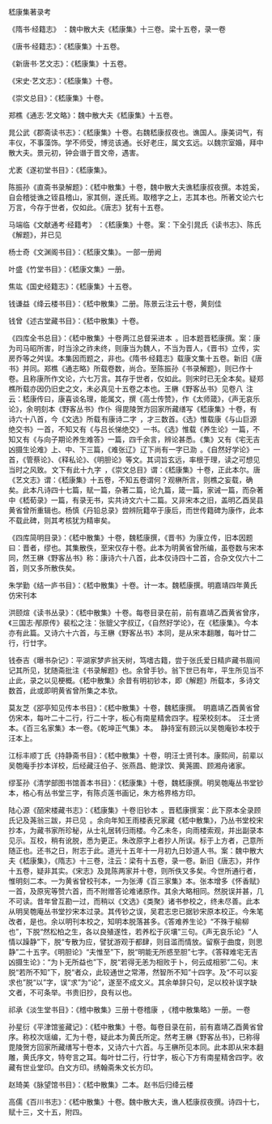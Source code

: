 嵇康集著录考

  

《隋书·经籍志》 ：魏中散大夫《嵇康集》十三卷。 梁十五卷，录一卷  

《唐书·经籍志》：《嵇康集》十五卷。

《新唐书·艺文志》：《嵇康集》十五卷。

《宋史·艺文志》：《嵇康集》十卷。

《崇文总目》：《嵇康集》十卷。

郑樵《通志·艺文略》：魏中散大夫《嵇康集》十五卷。

晁公武《郡斋读书志》：《嵇康集》十卷。右魏嵇康叔夜也。谯国人。康美词气，有丰仪，不事藻饰。学不师受，博览该通。长好老庄，属文玄远。以魏宗室婚，拜中散大夫。景元初，钟会谮于晋文帝，遇害。

尤袤《遂初堂书目》：《嵇康集》。

陈振孙《直斋书录解题》：《嵇中散集》十卷，魏中散大夫谯嵇康叔夜撰。本姓奚，自会稽徙谯之铚县稽山，家其侧，遂氏焉。取稽字之上，志其本也。所著文论六七万言，今存于世者，仅如此。《唐志》犹有十五卷。

马端临《文献通考·经籍考》 ：《嵇康集》十卷。 案：下全引晁氏《读书志》、陈氏《解题》，并已见  

杨士奇《文渊阁书目》：《嵇康文集》。 一部一册阙  

叶盛《竹堂书目》：《嵇康文集》一册。

焦竑《国史经籍志》：《嵇康集》十五卷。

钱谦益《绛云楼书目》：《嵇中散集》二册。 陈景云注云十卷，黄刻佳  

钱曾《述古堂藏书目》：《嵇中散集》十卷。

《四库全书总目》：《嵇中散集》十卷 两江总督采进本  。旧本题晋嵇康撰。案：康为司马昭所害，时当涂之祚未终，则康当为魏人，不当为晋人，《晋书》立传，实房乔等之舛误。本集因而题之，非也。《隋书·经籍志》载康文集十五卷。新旧《唐书》并同。郑樵《通志略》所载卷数，尚合。至陈振孙《书录解题》，则已作十卷。且称康所作文论，六七万言。其存于世者，仅如此。则宋时已无全本矣。疑郑樵所载亦因仍旧史之文，未必真见十五卷之本也。王楙《野客丛书》 见卷八  注云：嵇康传曰，康喜谈名理，能属文，撰《高士传赞》，作《太师箴》，《声无哀乐论》，余 明刻本《野客丛书》作仆  得毘陵贺方回家所藏缮写《嵇康集》十卷，有诗六十八首，今《文选》所载 有康诗二字  ，才三数首。《选》惟载康《与山巨源绝交书》一首，不知又有《与吕长悌绝交》一书。《选》惟载《养生论》一篇，不知又有《与向子期论养生难答》一篇，四千余言，辨论甚悉。《集》又有《宅无吉凶摄生论难》上、中、下三篇，《难张辽》 辽下尚有一字已泐  。《自然好学论》一首，《管蔡论》、《释私论》、《明胆论》等文。其词旨玄远，率根于理，读之可想见当时之风致。 文下有此十九字  ，《崇文总目》谓：《嵇康集》十卷，正此本尔。唐《艺文志》谓：《嵇康集》十五卷，不知五卷谓何？观楙所言，则樵之妄载，确矣。此本凡诗四十七篇，赋一篇，杂著二篇，论九篇，箴一篇，家诫一篇，而杂著中《嵇荀录》一篇，有录无书，实共诗文六十二篇。又非宋本之旧，盖明乙酉吴县黄省曾所重辑也。杨慎《丹铅总录》尝辨阮籍卒于康后，而世传籍碑为康作，此本不载此碑，则其考核犹为精审矣。

《四库简明目录》：《嵇中散集》十卷，魏嵇康撰，《晋书》为康立传，旧本因题曰：晋者，缪也。其集散佚，至宋仅存十卷。此本为明黄省曾所编，虽卷数与宋本同，然王楙《野客丛书》称：康诗六十八首，此本仅诗四十二首，合杂文仅六十二首，则又多所散佚矣。

朱学勤《结一庐书目》：《嵇中散集》十卷。 计一本。魏嵇康撰。明嘉靖四年黄氏仿宋刊本  

洪颐煊《读书丛录》：《嵇中散集》十卷。每卷目录在前，前有嘉靖乙酉黄省曾序，《三国志·邴原传》裴松之注：张貔父字叔辽，《自然好学论》，在《嵇康集》。今本亦有此篇。又诗六十六首，与王楙《野客丛书》本同，是从宋本翻雕，每叶廿二行，行廿字。

钱泰吉《曝书杂记》：平湖家梦庐翁天树，笃嗜古籍，尝于张氏爱日精庐藏书眉间记其所见，犹随斋批注《书录解题》也。余曾手钞。翁下世已有年，平生所见当不止此，录之以见梗概。《嵇中散集》余昔有明初钞本，即《解题》所载本，多诗文数首，此或即明黄省曾所集之本欤。

莫友芝《郘亭知见传本书目》：《嵇中散集》十卷，魏嵇康撰。　明嘉靖乙酉黄省曾仿宋本，每叶二十二行，行二十字，板心有南星精舍四字。程荣校刻本。　汪士贤本。《百三名家集》本一卷。《乾坤正气集》本。　静持室有顾沅以吴匏庵钞本校于汪本上。

江标丰顺丁氏《持静斋书目》：《嵇中散集》十卷，明汪士贤刊本。康熙间，前辈以吴匏庵手抄本详校，后经藏汪伯子、张燕昌、鲍渌饮、黄荛圃、顾湘舟诸家。

缪荃孙《清学部图书馆善本书目》：《嵇康集》十卷，魏嵇康撰。明吴匏庵丛书堂钞本，格心有丛书堂三字，有陈贞莲书画记，朱方格界格方印。

陆心源《皕宋楼藏书志》：《嵇康集》十卷 旧钞本  。晋嵇康撰 案：此下原本全录顾氏记及荛翁三跋，并已见  。余向年知王雨楼表兄家藏《嵇中散集》，乃丛书堂校宋抄本，为藏书家所珍秘，从士礼居转归雨楼。今乙未冬，向雨楼索观，并出副录本见示。互校，稍有讹脱，悉为更正。朱改原字上者抄人所误。标于上方者，己意所随正也。还书之日，附志于此。道光十五年十一月初九日妙道人书。案：魏中散大夫《嵇康集》，《隋志》十三卷，注云：梁有十五卷，录一卷。新旧《唐志》，并作十五卷，疑非其实。《宋志》及晁陈两家并十卷，则所佚又多矣。今世所通行者，惟明刻二本。一为黄省曾校刊本，一为张溥《百三家集》本。张本增多《怀香赋》一首，及原宪等赞六首，而不附赠答论难诸原作。其余大略相同。然脱误并甚，几不可读。昔年曾互勘一过，而稍以《文选》《类聚》诸书参校之，终未尽善。此本从明吴匏庵丛书堂抄宋本过录。其传钞之误，吴君志忠已据钞宋原本校正。今朱笔改者，是也。余以明刊本校之，知明本脱落甚多。《答难养生论》“不殊于榆柳也”，下脱“然松柏之生，各以良殖遂性，若养松于灰壤”三句。《声无哀乐论》“人情以躁静”下，脱“专散为应，譬犹游观于都肆，则目滥而情放。留察于曲度，则思静”二十五字。《明胆论》“夫惟至”下，脱“明能无所惑至胆”七字。《答释难宅无吉凶摄生论》：“为卜无所益也”下，脱“若得无恙为相败于卜，何云成相邪”二句。末脱“若所不知”下，脱“者众，此较通世之常滞，然智所不知”十四字。及“不可以妄求也”脱“以”字，误“求”为“论”，遂至不成文义。其余单辞只句，足以校补误字缺文者，不可条举。书贵旧抄，良有以也。

祁承《淡生堂书目》：《稽中散集》三册 十卷稽康  ，《稽中散集略》一册。 一卷  

孙星衍《平津馆鉴藏记》：《嵇中散集》十卷。每卷目录在前，前有嘉靖乙酉黄省曾序。称校次瑶编，汇为十卷，疑此本为黄氏所定。然考王楙《野客丛书》，已称得毘陵贺方回家所藏缮写十卷本，又诗六十六首。与王楙所见本同。此本即从宋本翻雕，黄氏序文，特夸言之耳。每叶廿二行，行廿字，板心下方有南星精舍四字。收藏有世业堂印。白文方印。绣翰斋朱文长方印。

赵琦美《脉望馆书目》：《嵇中散集》二本。 赵书后归绛云楼  

高儒《百川书志》：《嵇中散集》十卷。魏中散大夫，谯人嵇康叔夜撰。诗四十七，赋十三，文十五，附四。